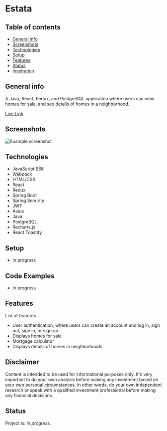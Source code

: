 # Estata

## Table of contents
* [General info](#general-info)
* [Screenshots](#screenshots)
* [Technologies](#technologies)
* [Setup](#setup)
* [Features](#features)
* [Status](#status)
* [Inspiration](#inspiration)

## General info
A Java, React, Redux, and PostgreSQL application where users can view homes for sale, and see details of homes in a neighborhood.

[Live Link]()

## Screenshots
![Example screenshot]()

## Technologies
* JavaScript ES6
* Webpack
* HTML/CSS
* React
* Redux
* Spring Boot
* Spring Security
* JWT
* Axios
* Java
* PostgreSQL
* Recharts.js
* React Toastify

## Setup
* In progress

## Code Examples
* In progress

## Features
List of features
* User authentication, where users can create an account and log in, sign out, sign in, or sign up
* Displays homes for sale
* Mortgage calculator
* Displays details of homes in neighborhoods

## Disclaimer
Content is intended to be used for informational purposes only. It's very important to do your own analysis before making
any investment based on your own personal circumstances. In other words, do your own independent research or speak with a
qualified investment professional before making any financial decisions.

## Status
Project is: _in progress_. 

